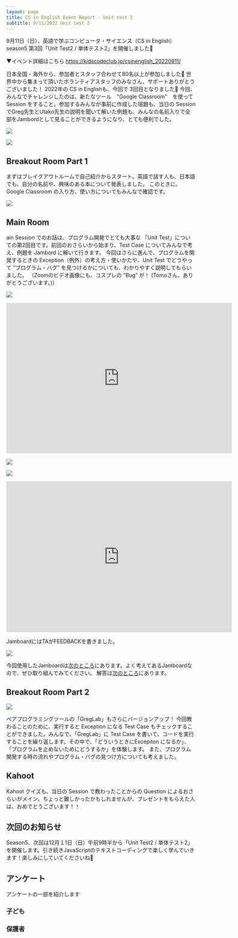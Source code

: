 ```yaml
---
layout: page
title: CS in English Event Report - Unit test 2
subtitle: 9/11/2022 Unit test 2
---
```


9月11日（日）、英語で学ぶコンピュータ・サイエンス（CS in English）season5 第3回「Unit Test2 / 単体テスト2」を開催しました🎉

▼イベント詳細はこちら
https://kidscodeclub.jp/csinenglish_20220911/

日本全国・海外から、参加者とスタッフ合わせて80名以上が参加しました🎉
世界中から集まって頂いたボランティアスタッフのみなさん、サポートありがとうございました！
2022年の CS in Englishも、今回で 3回目となりました🥳
今回、みんなでチャレンジしたのは、新たなツール　"Google Classroom"　を使ってSession をすること。参加するみんなが事前に作成した宿題も、当日の Session でGreg先生とUtako先生の説明を聞いて解いた例題も、みんなの名前入りで全部をJambordとして見ることができるようになり、とても便利でした。


![](/img/2022-09-11/map1.png)

![](/img/2022-09-11/map2.png)

## Breakout Room Part 1

まずはブレイクアウトルームで自己紹介からスタート。英語で話す人も、日本語でも、自分の名前や、興味のある本について発表しました。 
このときに、Google Classroom の入り方、使い方についてもみんなで確認です。


![](/img/2022-07-17/vend1.png)

## Main Room

ain Session でのお話は、プログラム開発でとても大事な 「Unit Test」についての第2回目です。前回のおさらいから始まり、Test Case についてみんなで考え、例題を Jambord に解いて行きます。
今回はさらに進んで、プログラムを開発するときの Exception（例外）の考え方・使いかたや、Unit Test でどうやって ”プログラム・バグ” を見つけるかについても、わかりやすく説明してもらいました。
（Zoomのビデオ画像にも、コスプレの ”Bug” が！ (Tomoさん、ありがとうございます。)）


![](/img/2022-07-17/kinu.jpg)

<iframe width="600" height="400" src="https://www.youtube.com/embed/Y2v-5IVKU2c" title="YouTube video player" frameborder="0" allow="accelerometer; autoplay; clipboard-write; encrypted-media; gyroscope; picture-in-picture" allowfullscreen></iframe>


![](/img/2022-07-17/testtype.jpg)

![](/img/2022-07-17/edge.jpg)


<iframe width="600" height="400" src="https://www.youtube.com/embed/6eCGxDodLUM" title="YouTube video player" frameborder="0" allow="accelerometer; autoplay; clipboard-write; encrypted-media; gyroscope; picture-in-picture" allowfullscreen></iframe>

JamboardにはTAがFEEDBACKを書きました。

![](/img/2022-07-17/JamboardTA.png)

今回使用したJamboardは[次のところ](https://jamboard.google.com/d/1FRC3PgyBssonUZc0EGGW0Dr0739kEvJ7FcMEhVYWmMk/viewer?f=0)にあります。よく考えてあるJamboardなので、ぜひ取り組んでみてください。 解答は[次のところ](https://jamboard.google.com/d/1QUCUm1oS2HQXm4VnxV1vvP_IEEnR9Q6U4hSG_XwMqqU/edit?usp=sharing)にあります。

## Breakout Room Part 2



![](/img/2022-07-17/GregLab1.jpg)

ペアプログラミングツールの「GregLab」もさらにバージョンアップ！
今回教わることのために、実行すると Exception になる Test Case もチェックすることができました。みんなで、「GregLab」に Test Case を書いて、コードを実行することを繰り返します。その中で、「どういうときにExcepiton になるか」、「プログラムを止めないためにどうするか」を体験します。
また、プログラム開発する時の流れやプログラム・バグの見つけ方についても考えました。

## Kahoot

Kahoot クイズも、当日の Session で教わったことからの Question によるおさらいがメイン。ちょっと難しかったかもしれませんが、プレゼントをもらえた人は、おめでとうございます！！
 
## 次回のお知らせ

Season5、次回は12月１1日（日）午前9時半から「Unit Test2 / 単体テスト2」を開催します。引き続きJavaScriptのテキストコーディングで楽しく学んでいきます！楽しみにしていてくださいね🥰

## アンケート

アンケートの一部を紹介します

### 子ども



### 保護者



